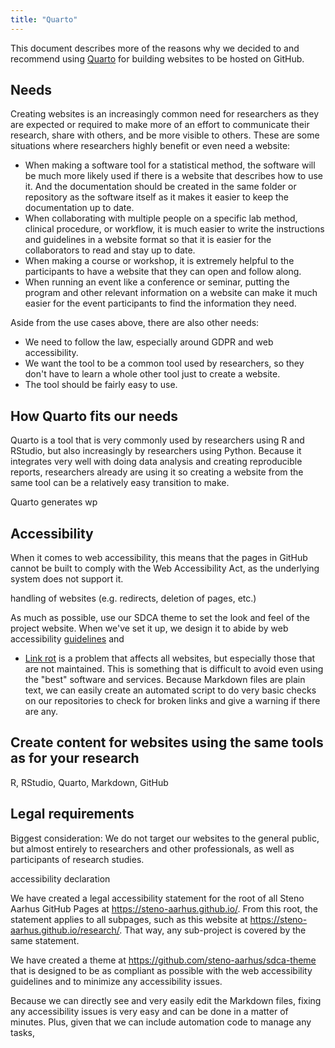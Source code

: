 ```yaml
---
title: "Quarto"
---
```


This document describes more of the reasons why we decided to and
recommend using [Quarto](https://quarto.org) for building websites to be hosted on GitHub.

## Needs

Creating websites is an increasingly common need for researchers as they are expected or required
to make more of an effort to communicate their research, share with others, and be more visible
to others. These are some situations where researchers highly benefit or even need a website:

- When making a software tool for a statistical method, the software will
be much more likely used if there is a website that describes how to use it. And the documentation should be created in the same
folder or repository as the software itself as it makes it easier to keep the documentation up to date.
- When collaborating with multiple people on a specific lab method, clinical procedure, or workflow, it is much easier to
write the instructions and guidelines in a website format so that it is easier for the
collaborators to read and stay up to date.
- When making a course or workshop, it is extremely helpful to the participants to have a website that they can open and follow along.
- When running an event like a conference or seminar, putting the program and other relevant information on a website can make it much easier for the event participants to find the information they need.

Aside from the use cases above, there are also other needs:

- We need to follow the law, especially around GDPR and web accessibility.
- We want the tool to be a common tool used by researchers, so they don't have to learn a whole other tool just to create a website.
- The tool should be fairly easy to use.

## How Quarto fits our needs

Quarto is a tool that is very commonly used by researchers using R and RStudio, but also increasingly by researchers using Python.
Because it integrates very well with doing data analysis and creating reproducible reports, researchers already are using it
so creating a website from the same tool can be a relatively easy transition to make.

Quarto generates wp

## Accessibility


When it comes to web accessibility, this means that the pages in GitHub cannot be built to comply with the Web Accessibility Act, as the underlying system does not support it.

handling of websites (e.g. redirects, deletion of pages, etc.)



As much as possible, use our SDCA theme to set the look and feel of the project website. When we've set it up, we
design it to abide by web accessibility [guidelines](https://www.w3.org/TR/WCAG21/) 
and 

- [Link rot](https://en.wikipedia.org/wiki/Link_rot) is a problem that affects all websites, but especially those that are not maintained. This is something that is difficult to avoid even using the "best" software and services. Because Markdown files are plain text, we can easily create an automated script to do very basic checks on our repositories to check for broken links and give a warning if there are any.



## Create content for websites using the same tools as for your research

R, RStudio, Quarto, Markdown, GitHub

## Legal requirements

Biggest consideration: We do not target our websites to the general public, but almost entirely to researchers and other professionals, as well as participants of research studies.

accessibility declaration

We have created a legal accessibility statement for the root of all Steno Aarhus GitHub Pages at <https://steno-aarhus.github.io/>.
From this root, the statement applies to all subpages, such as this website at <https://steno-aarhus.github.io/research/>.
That way, any sub-project is covered by the same statement.

We have created a theme at <https://github.com/steno-aarhus/sdca-theme> that is designed to be as compliant as possible with the web accessibility guidelines and to minimize any accessibility issues. 

Because we can directly see and very easily edit the Markdown files, fixing any accessibility issues is very easy and can be done in a matter of minutes. Plus, given that we can include automation code to manage any tasks, 

